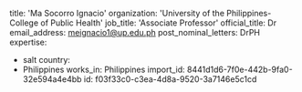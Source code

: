 title: 'Ma Socorro Ignacio'
organization: 'University of the Philippines-College of Public Health'
job_title: 'Associate Professor'
official_title: Dr
email_address: meignacio1@up.edu.ph
post_nominal_letters: DrPH
expertise:
  - salt
country:
  - Philippines
works_in: Philippines
import_id: 8441d1d6-7f0e-442b-9fa0-32e594a4e4bb
id: f03f33c0-c3ea-4d8a-9520-3a7146e5c1cd
